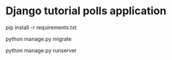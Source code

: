 # Django tutorial polls application

pip install -r requirements.txt

python manage.py migrate

python manage.py runserver

